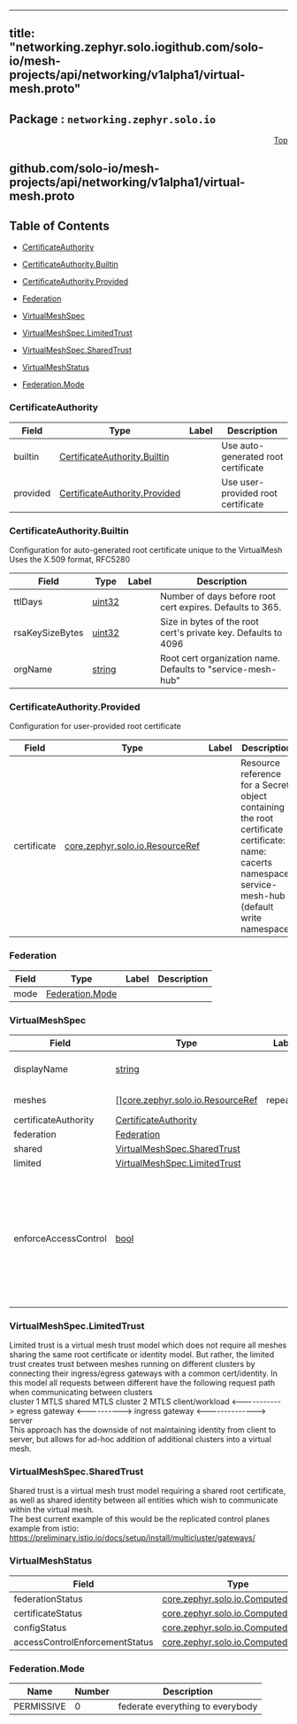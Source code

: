 
---
title: "networking.zephyr.solo.iogithub.com/solo-io/mesh-projects/api/networking/v1alpha1/virtual-mesh.proto"
---

## Package : `networking.zephyr.solo.io`



<a name="top"></a>

<a name="API Reference for github.com/solo-io/mesh-projects/api/networking/v1alpha1/virtual-mesh.proto"></a>
<p align="right"><a href="#top">Top</a></p>

## github.com/solo-io/mesh-projects/api/networking/v1alpha1/virtual-mesh.proto


## Table of Contents
  - [CertificateAuthority](#networking.zephyr.solo.io.CertificateAuthority)
  - [CertificateAuthority.Builtin](#networking.zephyr.solo.io.CertificateAuthority.Builtin)
  - [CertificateAuthority.Provided](#networking.zephyr.solo.io.CertificateAuthority.Provided)
  - [Federation](#networking.zephyr.solo.io.Federation)
  - [VirtualMeshSpec](#networking.zephyr.solo.io.VirtualMeshSpec)
  - [VirtualMeshSpec.LimitedTrust](#networking.zephyr.solo.io.VirtualMeshSpec.LimitedTrust)
  - [VirtualMeshSpec.SharedTrust](#networking.zephyr.solo.io.VirtualMeshSpec.SharedTrust)
  - [VirtualMeshStatus](#networking.zephyr.solo.io.VirtualMeshStatus)

  - [Federation.Mode](#networking.zephyr.solo.io.Federation.Mode)






<a name="networking.zephyr.solo.io.CertificateAuthority"></a>

### CertificateAuthority



| Field | Type | Label | Description |
| ----- | ---- | ----- | ----------- |
| builtin | [CertificateAuthority.Builtin](#networking.zephyr.solo.io.CertificateAuthority.Builtin) |  | Use auto-generated root certificate |
| provided | [CertificateAuthority.Provided](#networking.zephyr.solo.io.CertificateAuthority.Provided) |  | Use user-provided root certificate |






<a name="networking.zephyr.solo.io.CertificateAuthority.Builtin"></a>

### CertificateAuthority.Builtin
Configuration for auto-generated root certificate unique to the VirtualMesh Uses the X.509 format, RFC5280


| Field | Type | Label | Description |
| ----- | ---- | ----- | ----------- |
| ttlDays | [uint32](#uint32) |  | Number of days before root cert expires. Defaults to 365. |
| rsaKeySizeBytes | [uint32](#uint32) |  | Size in bytes of the root cert's private key. Defaults to 4096 |
| orgName | [string](#string) |  | Root cert organization name. Defaults to "service-mesh-hub" |






<a name="networking.zephyr.solo.io.CertificateAuthority.Provided"></a>

### CertificateAuthority.Provided
Configuration for user-provided root certificate


| Field | Type | Label | Description |
| ----- | ---- | ----- | ----------- |
| certificate | [core.zephyr.solo.io.ResourceRef](#core.zephyr.solo.io.ResourceRef) |  | Resource reference for a Secret object containing the root certificate certificate: name: cacerts namespace: service-mesh-hub (default write namespace) |






<a name="networking.zephyr.solo.io.Federation"></a>

### Federation



| Field | Type | Label | Description |
| ----- | ---- | ----- | ----------- |
| mode | [Federation.Mode](#networking.zephyr.solo.io.Federation.Mode) |  |  |






<a name="networking.zephyr.solo.io.VirtualMeshSpec"></a>

### VirtualMeshSpec



| Field | Type | Label | Description |
| ----- | ---- | ----- | ----------- |
| displayName | [string](#string) |  | User-provided display name for the virtual mesh. |
| meshes | [][core.zephyr.solo.io.ResourceRef](#core.zephyr.solo.io.ResourceRef) | repeated | The meshes contained in this virtual mesh. |
| certificateAuthority | [CertificateAuthority](#networking.zephyr.solo.io.CertificateAuthority) |  |  |
| federation | [Federation](#networking.zephyr.solo.io.Federation) |  |  |
| shared | [VirtualMeshSpec.SharedTrust](#networking.zephyr.solo.io.VirtualMeshSpec.SharedTrust) |  |  |
| limited | [VirtualMeshSpec.LimitedTrust](#networking.zephyr.solo.io.VirtualMeshSpec.LimitedTrust) |  |  |
| enforceAccessControl | [bool](#bool) |  | If true, by default disallow traffic to all Services in the VirtualMesh unless explicitly allowed through AccessControlPolicies. If false, by default allow traffic to all Services in the VirtualMesh. Defaults to false when not set. |






<a name="networking.zephyr.solo.io.VirtualMeshSpec.LimitedTrust"></a>

### VirtualMeshSpec.LimitedTrust
Limited trust is a virtual mesh trust model which does not require all meshes sharing the same root certificate or identity model. But rather, the limited trust creates trust between meshes running on different clusters by connecting their ingress/egress gateways with a common cert/identity. In this model all requests between different have the following request path when communicating between clusters<br>cluster 1 MTLS               shared MTLS                  cluster 2 MTLS client/workload <-----------> egress gateway <----------> ingress gateway <--------------> server<br>This approach has the downside of not maintaining identity from client to server, but allows for ad-hoc addition of additional clusters into a virtual mesh.






<a name="networking.zephyr.solo.io.VirtualMeshSpec.SharedTrust"></a>

### VirtualMeshSpec.SharedTrust
Shared trust is a virtual mesh trust model requiring a shared root certificate, as well as shared identity between all entities which wish to communicate within the virtual mesh.<br>The best current example of this would be the replicated control planes example from istio: https://preliminary.istio.io/docs/setup/install/multicluster/gateways/






<a name="networking.zephyr.solo.io.VirtualMeshStatus"></a>

### VirtualMeshStatus



| Field | Type | Label | Description |
| ----- | ---- | ----- | ----------- |
| federationStatus | [core.zephyr.solo.io.ComputedStatus](#core.zephyr.solo.io.ComputedStatus) |  |  |
| certificateStatus | [core.zephyr.solo.io.ComputedStatus](#core.zephyr.solo.io.ComputedStatus) |  |  |
| configStatus | [core.zephyr.solo.io.ComputedStatus](#core.zephyr.solo.io.ComputedStatus) |  |  |
| accessControlEnforcementStatus | [core.zephyr.solo.io.ComputedStatus](#core.zephyr.solo.io.ComputedStatus) |  |  |





 <!-- end messages -->


<a name="networking.zephyr.solo.io.Federation.Mode"></a>

### Federation.Mode


| Name | Number | Description |
| ---- | ------ | ----------- |
| PERMISSIVE | 0 | federate everything to everybody |


 <!-- end enums -->

 <!-- end HasExtensions -->

 <!-- end services -->

